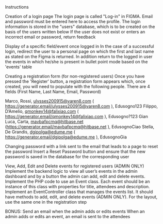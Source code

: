 Instructions

Creation of a login page
The login page is called "Log-in" in FIGMA. 
Email and password must be entered here to access the profile.
The login information is stored in the "users" database, which is to be created on the basis of the users written below
If the user does not exist or enters an incorrect email or password, return feedback 

Display of a specific field/event once logged in
In the case of a successful login, redirect the user to a personal page on which the first and last name as stated on the Figma is returned.
In addition return to the logged in user the events in which he/she is present in bullet point mode based on the 'events' table

Creating a registration form (for non-registered users)
Once you have pressed the 'Register' button, a registration form appears which, once created, you will need to populate with the following people. There are 4 fields (First Name, Last Name, Email, Password)

Marco, Rossi, ulysses200915@varen8.com ( https://generator.email/ulysses200915@varen8.com ), Edusogno123
Filippo, D’Amelio, qmonkey14@falixiao.com ( https://generator.email/qmonkey14@falixiao.com ), Edusogno?123
Gian Luca, Carta, mavbafpcmq@hitbase.net (https://generator.email/mavbafpcmq@hitbase.net ), EdusognoCiao
Stella, De Grandis, dgipolga@edume.me  ( https://generator.email/dgipolga@edume.me ), EdusognoGia


Changing password with a link sent to the email that leads to a page to reset the password
Insert a Reset Password button and ensure that the new password is saved in the database for the corresponding user


View, Add, Edit and Delete events for registered users (ADMIN ONLY)
Implement the backend logic to view all user’s events in the admin dashboard and by a button the admin can add, edit and delete events.
Implement the PHP code to use an Event class. Each event should be an instance of this class with properties for title, attendees and description.
Implement an EventController class that manages the events list. It should have methods to add, edit, and delete events (ADMIN ONLY). For the layout, use the same one in the registration step
 
BONUS: Send an email when the admin adds or edits events
When an admin adds or edits an event, an email is sent to the attendees
